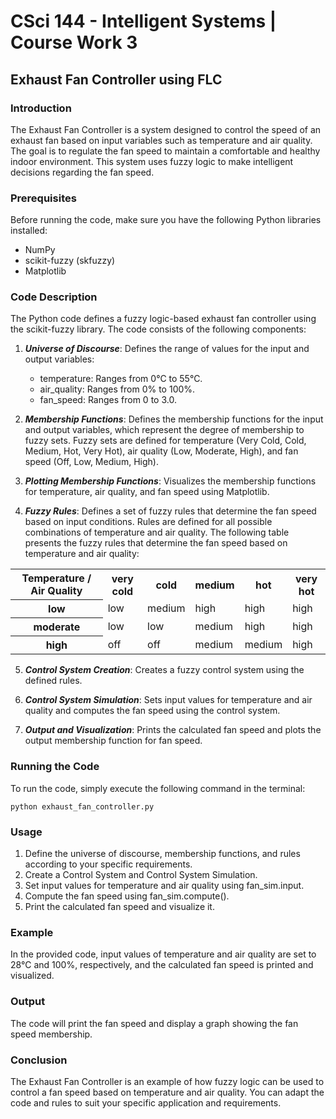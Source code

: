 # CSci 144 - Intelligent Systems | Course Work 3

## Exhaust Fan Controller using FLC

### Introduction
The Exhaust Fan Controller is a system designed to control the speed of an exhaust fan based on input variables such as temperature and air quality. The goal is to regulate the fan speed to maintain a comfortable and healthy indoor environment. This system uses fuzzy logic to make intelligent decisions regarding the fan speed.

### Prerequisites
Before running the code, make sure you have the following Python libraries installed:

- NumPy
- scikit-fuzzy (skfuzzy)
- Matplotlib

### Code Description
The Python code defines a fuzzy logic-based exhaust fan controller using the scikit-fuzzy library. The code consists of the following components:
1. ***Universe of Discourse***: Defines the range of values for the input and output variables:
    - temperature: Ranges from 0°C to 55°C.
    - air_quality: Ranges from 0% to 100%.
    - fan_speed: Ranges from 0 to 3.0.

2. ***Membership Functions***: Defines the membership functions for the input and output variables, which represent the degree of membership to fuzzy sets. Fuzzy sets are defined for temperature (Very Cold, Cold, Medium, Hot, Very Hot), air quality (Low, Moderate, High), and fan speed (Off, Low, Medium, High).

3. ***Plotting Membership Functions***: Visualizes the membership functions for temperature, air quality, and fan speed using Matplotlib.

4. ***Fuzzy Rules***: Defines a set of fuzzy rules that determine the fan speed based on input conditions. Rules are defined for all possible combinations of temperature and air quality.
The following table presents the fuzzy rules that determine the fan speed based on temperature and air quality:

<table>
  <tr>
    <th>Temperature / Air Quality</th>
    <th>very cold</th>
    <th>cold</th>
    <th>medium</th>
    <th>hot</th>
    <th>very hot</th>
  </tr>
  <tr>
    <th>low</th>
    <td>low</td>
    <td>medium</td>
    <td>high</td>
    <td>high</td>
    <td>high</td>
  </tr>
  <tr>
    <th>moderate</th>
    <td>low</td>
    <td>low</td>
    <td>medium</td>
    <td>high</td>
    <td>high</td>
  </tr>
  <tr>
    <th>high</th>
    <td>off</td>
    <td>off</td>
    <td>medium</td>
    <td>medium</td>
    <td>high</td>
  </tr>
</table>

5. ***Control System Creation***: Creates a fuzzy control system using the defined rules.

6. ***Control System Simulation***: Sets input values for temperature and air quality and computes the fan speed using the control system.

7. ***Output and Visualization***: Prints the calculated fan speed and plots the output membership function for fan speed.

### Running the Code
To run the code, simply execute the following command in the terminal:

```
python exhaust_fan_controller.py
```

### Usage
1. Define the universe of discourse, membership functions, and rules according to your specific requirements.
2. Create a Control System and Control System Simulation.
3. Set input values for temperature and air quality using fan_sim.input.
4. Compute the fan speed using fan_sim.compute().
5. Print the calculated fan speed and visualize it.

### Example
In the provided code, input values of temperature and air quality are set to 28°C and 100%, respectively, and the calculated fan speed is printed and visualized.

### Output
The code will print the fan speed and display a graph showing the fan speed membership.

### Conclusion
The Exhaust Fan Controller is an example of how fuzzy logic can be used to control a fan speed based on temperature and air quality. You can adapt the code and rules to suit your specific application and requirements.
